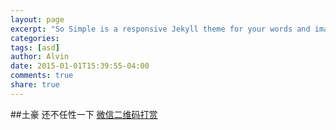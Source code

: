 ```yaml
---
layout: page 
excerpt: "So Simple is a responsive Jekyll theme for your words and images."
categories:
tags: [asd]
author: Alvin
date: 2015-01-01T15:39:55-04:00
comments: true
share: true
---
```



##土豪 还不任性一下
[微信二维码打赏](https://github.com/goaheadalvin/goaheadalvin.github.io/raw/master/images/6.66.jpg)

